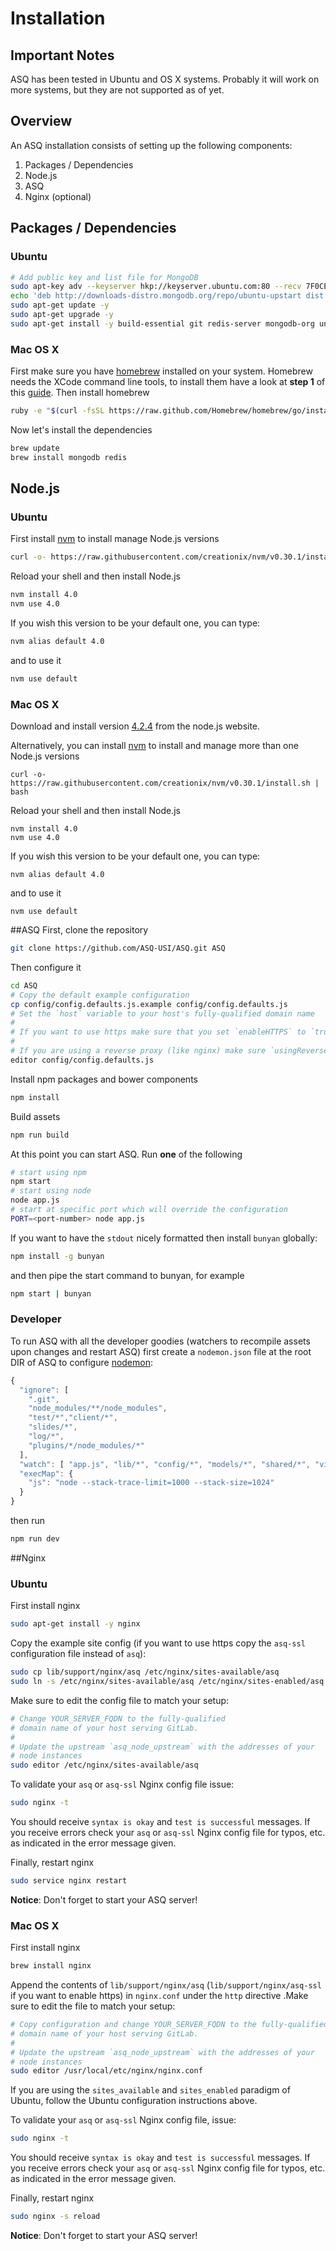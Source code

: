 # Installation

## Important Notes
ASQ has been tested in Ubuntu and OS X systems. Probably it will work on more systems, but they are not supported as of yet.

## Overview
An ASQ installation consists of setting up the following components:

1. Packages / Dependencies
1. Node.js
1. ASQ
1. Nginx (optional)


## Packages / Dependencies
### Ubuntu

```bash
# Add public key and list file for MongoDB
sudo apt-key adv --keyserver hkp://keyserver.ubuntu.com:80 --recv 7F0CEB10
echo 'deb http://downloads-distro.mongodb.org/repo/ubuntu-upstart dist 10gen' | sudo tee /etc/apt/sources.list.d/mongodb.list
sudo apt-get update -y
sudo apt-get upgrade -y
sudo apt-get install -y build-essential git redis-server mongodb-org unzip
```

### Mac OS X
First make sure you have [homebrew](http://brew.sh/) installed on your system. Homebrew needs the XCode command line tools, to install them have a look at __step 1__ of this [guide](http://www.moncefbelyamani.com/how-to-install-xcode-homebrew-git-rvm-ruby-on-mac/). Then install homebrew

```bash
ruby -e "$(curl -fsSL https://raw.github.com/Homebrew/homebrew/go/install)"
```

Now let's install the dependencies

```bash
brew update
brew install mongodb redis
```

## Node.js
### Ubuntu
First install [nvm](https://github.com/creationix/nvm) to install manage Node.js versions

```bash
curl -o- https://raw.githubusercontent.com/creationix/nvm/v0.30.1/install.sh | bash
```

Reload your shell and then install Node.js

```bash
nvm install 4.0
nvm use 4.0
```

If you wish this version to be your default one, you can type:

```bash
nvm alias default 4.0
```

and to use it

```bash
nvm use default
```

### Mac OS X
Download and install version [4.2.4](https://nodejs.org/dist/v4.2.4/node-v4.2.4.pkg) from  the node.js website.

Alternatively, you can install [nvm](https://github.com/creationix/nvm) to install and manage more than one Node.js versions

    curl -o- https://raw.githubusercontent.com/creationix/nvm/v0.30.1/install.sh | bash
Reload your shell and then install Node.js

    nvm install 4.0
    nvm use 4.0
If you wish this version to be your default one, you can type:

    nvm alias default 4.0
and to use it

    nvm use default


##ASQ
First, clone the repository

```bash
git clone https://github.com/ASQ-USI/ASQ.git ASQ
```

Then configure it

```bash
cd ASQ
# Copy the default example configuration
cp config/config.defaults.js.example config/config.defaults.js
# Set the `host` variable to your host's fully-qualified domain name
#
# If you want to use https make sure that you set `enableHTTPS` to `true`.
#
# If you are using a reverse proxy (like nginx) make sure `usingReverseProxy` is set to `true` and configure the 'reverseProxyOptions' object.
editor config/config.defaults.js
```

Install npm packages and bower components
    
```bash
npm install
```

Build assets

```bash
npm run build
```

At this point you can start ASQ. Run __one__ of the following

```bash
# start using npm
npm start
# start using node
node app.js
# start at specific port which will override the configuration
PORT=<port-number> node app.js
```

If you want to have the `stdout` nicely formatted then install `bunyan` globally:
    
```bash
npm install -g bunyan
```

and then pipe the start command to bunyan, for example
    
```bash
npm start | bunyan
```

### Developer
To run ASQ with all the developer goodies (watchers to recompile assets upon changes and restart ASQ) first create a `nodemon.json` file at the root DIR of ASQ to configure [nodemon](https://github.com/remy/nodemon):

```js
{
  "ignore": [
    ".git",
    "node_modules/**/node_modules",
    "test/*","client/*",
    "slides/*",
    "log/*",
    "plugins/*/node_modules/*"
  ],
  "watch": [ "app.js", "lib/*", "config/*", "models/*", "shared/*", "views/*", "routes/*", "plugins/*"],
  "execMap": {
    "js": "node --stack-trace-limit=1000 --stack-size=1024"
  }
}
```

then run

```bash
npm run dev
```

##Nginx
### Ubuntu
First install nginx

```bash
sudo apt-get install -y nginx
```

Copy the example site config (if you want to use https copy the `asq-ssl` configuration file instead of `asq`):

```bash
sudo cp lib/support/nginx/asq /etc/nginx/sites-available/asq
sudo ln -s /etc/nginx/sites-available/asq /etc/nginx/sites-enabled/asq
```

Make sure to edit the config file to match your setup:

```bash
# Change YOUR_SERVER_FQDN to the fully-qualified
# domain name of your host serving GitLab.
#
# Update the upstream `asq_node_upstream` with the addresses of your
# node instances
sudo editor /etc/nginx/sites-available/asq
```

To validate your `asq` or `asq-ssl` Nginx config file issue:

```bash
sudo nginx -t
```

You should receive `syntax is okay` and `test is successful` messages. If you receive errors check your `asq` or `asq-ssl` Nginx config file for typos, etc. as indicated in the error message given.

Finally, restart nginx

```bash
sudo service nginx restart
```

__Notice__: Don't forget to start your ASQ server!

### Mac OS X
First install nginx

```bash
brew install nginx
```

Append the contents of `lib/support/nginx/asq` (`lib/support/nginx/asq-ssl` if you want to enable https) in `nginx.conf` under the `http` directive .Make sure to edit the file to match your setup:

```bash
# Copy configuration and change YOUR_SERVER_FQDN to the fully-qualified
# domain name of your host serving GitLab.
#
# Update the upstream `asq_node_upstream` with the addresses of your
# node instances
sudo editor /usr/local/etc/nginx/nginx.conf
```

If you are using the `sites_available` and `sites_enabled` paradigm of Ubuntu, follow the Ubuntu configuration instructions above.

To validate your `asq` or `asq-ssl` Nginx config file, issue:

```bash
sudo nginx -t
```
    
You should receive `syntax is okay` and `test is successful` messages. If you receive errors check your `asq` or `asq-ssl` Nginx config file for typos, etc. as indicated in the error message given.

Finally, restart nginx

```bash
sudo nginx -s reload
```
__Notice__: Don't forget to start your ASQ server!



